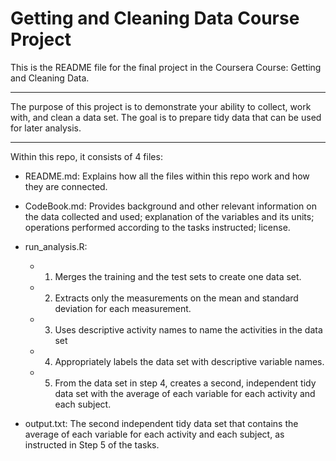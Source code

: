 # Getting and Cleaning Data Course Project
This is the README file for the final project in the Coursera Course: Getting and Cleaning Data.

***

The purpose of this project is to demonstrate your ability to collect, work with, and clean a data set. The goal is to prepare tidy data that can be used for later analysis.

*** 

Within this repo, it consists of 4 files:

* README.md: Explains how all the files within this repo work and how they are connected.

* CodeBook.md: Provides background and other relevant information on the data collected and used; explanation of the variables and its units; operations performed according to the tasks instructed; license.

* run_analysis.R: 
    + 1) Merges the training and the test sets to create one data set.
    + 2) Extracts only the measurements on the mean and standard deviation for each                measurement.
    + 3) Uses descriptive activity names to name the activities in the data set
    + 4) Appropriately labels the data set with descriptive variable names.
    + 5) From the data set in step 4, creates a second, independent tidy data set with the          average of each variable for each activity and each subject.
    
* output.txt: The second independent tidy data set that contains the average of each variable for each activity and each subject, as instructed in Step 5 of the tasks.

